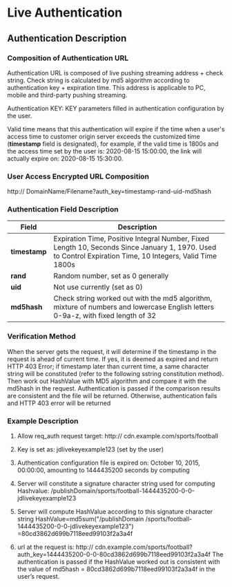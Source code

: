 # Live Authentication

## Authentication Description

###  Composition of Authentication URL

Authentication URL is composed of live pushing streaming address + check string. Check string is calculated by md5 algorithm according to authentication key + expiration time. This address is applicable to PC, mobile and third-party pushing streaming.
    
Authentication KEY: KEY parameters filled in authentication configuration by the user.
    
Valid time means that this authentication will expire if the time when a user's access time to customer origin server exceeds the customized time (**timestamp** field is designated), for example, if the valid time is 1800s and the access time set by the user is: 2020-08-15 15:00:00, the link will actually expire on: 2020-08-15 15:30:00.



### User Access Encrypted URL Composition

http:// DomainName/Filename?auth_key=timestamp-rand-uid-md5hash


### Authentication Field Description

|Field|Description|
|---|---|
|**timestamp**|Expiration Time, Positive Integral Number, Fixed Length 10, Seconds Since January 1, 1970. Used to Control Expiration Time, 10 Integers, Valid Time 1800s|
|**rand**|Random number, set as 0 generally|
|**uid**|Not use currently (set as 0)|
|**md5hash**|Check string worked out with the md5 algorithm, mixture of numbers and lowercase English letters 0-9a-z, with fixed length of 32|

### Verification Method

When the server gets the request, it will determine if the timestamp in the request is ahead of current time. If yes, it is deemed as expired and return HTTP 403 Error; if timestamp later than current time, a same character string will be constituted (refer to the following sstring constitution method). Then work out HashValue with MD5 algorithm and compare it with the md5hash in the request. Authentication is passed if the comparison results are consistent and the file will be returned. Otherwise, authentication fails and HTTP 403 error will be returned


### Example Description

1. Allow req_auth request target:
http:// cdn.example.com/sports/football

2. Key is set as:
jdlivekeyexample123 (set by the user)

3. Authentication configuration file is expired on:
October 10, 2015, 00:00:00, amounting to 1444435200 seconds by computing

4. Server will constitute a signature character string used for computing Hashvalue:
/publishDomain/sports/football-1444435200-0-0-jdlivekeyexample123

5. Server will compute HashValue according to this signature character string
HashValue=md5sum("/publishDomain /sports/football-1444435200-0-0-jdlivekeyexample123")
=80cd3862d699b7118eed99103f2a3a4f

6. url at the request is:
http:// cdn.example.com/sports/football?auth_key=1444435200-0-0-80cd3862d699b7118eed99103f2a3a4f
The authentication is passed if the HashValue worked out is consistent with the value of md5hash = 80cd3862d699b7118eed99103f2a3a4f in the user’s request.
